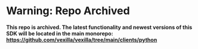 # Warning: Repo Archived

**This repo is archived. The latest functionality and newest versions of this SDK will be located in the main monorepo: https://github.com/vexilla/vexilla/tree/main/clients/python**
